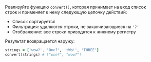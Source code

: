 
Реализуйте функцию `convert()`, которая принимает на вход список строк и применяет к нему следующую цепочку действий:

* Список сортируется
* Фильтрация: удаляются строки, не заканчивающиеся на `'?'`
* Отображение: все строки приводятся к нижнему регистру

Результат возвращается наружу:

```ruby
strings = ['wow?', 'One?', 'tWo!', 'THREE']
convert(strings) # ["one?", "wow?"]
```
